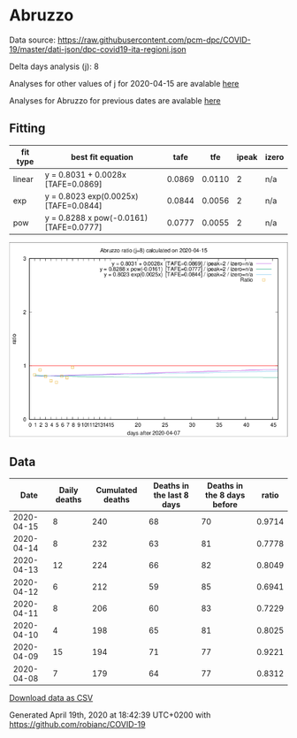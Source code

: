 # Abruzzo

Data source: https://raw.githubusercontent.com/pcm-dpc/COVID-19/master/dati-json/dpc-covid19-ita-regioni.json

Delta days analysis (j): 8

Analyses for other values of j for 2020-04-15 are avalable [here](../2020-04-15/README.md)

Analyses for Abruzzo for previous dates are avalable [here](../README.md)

## Fitting 
|fit type|best fit equation|tafe|tfe|ipeak|izero|
|-------|-----|--------|------|---|---|
|linear|y = 0.8031 + 0.0028x  [TAFE=0.0869]|0.0869|0.0110|2|n/a|
|exp|y = 0.8023 exp(0.0025x)  [TAFE=0.0844]|0.0844|0.0056|2|n/a|
|pow|y = 0.8288 x pow(-0.0161)  [TAFE=0.0777]|0.0777|0.0055|2|n/a|

![Plot](COVID-19_abruzzo_j8_2020-04-15.png)

## Data
|Date|Daily deaths|Cumulated deaths|Deaths in the last 8 days|Deaths in the 8 days before|ratio|
|----|----------|-----------|-------|--------------------|-----|
|2020-04-15|8|240|68|70|0.9714|
|2020-04-14|8|232|63|81|0.7778|
|2020-04-13|12|224|66|82|0.8049|
|2020-04-12|6|212|59|85|0.6941|
|2020-04-11|8|206|60|83|0.7229|
|2020-04-10|4|198|65|81|0.8025|
|2020-04-09|15|194|71|77|0.9221|
|2020-04-08|7|179|64|77|0.8312|

[Download data as CSV](COVID-19_abruzzo_j8_2020-04-15.csv)

Generated April 19th, 2020 at 18:42:39 UTC+0200 with https://github.com/robianc/COVID-19
